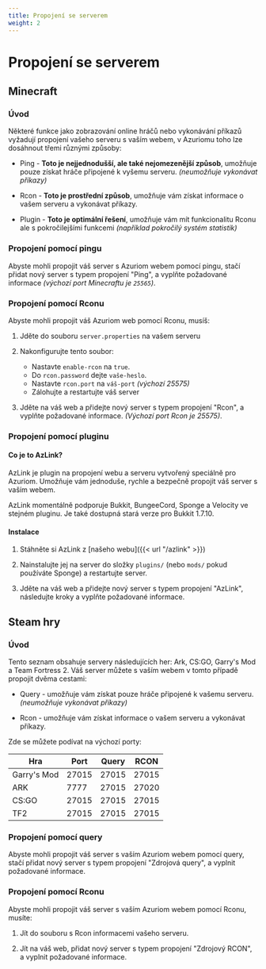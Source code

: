 ```yaml
---
title: Propojení se serverem
weight: 2
---
```


# Propojení se serverem

## Minecraft

### Úvod

Některé funkce jako zobrazování online hráčů nebo
vykonávání příkazů vyžadují propojení vašeho serveru s vaším
webem, v Azuriomu toho lze dosáhnout třemi různými způsoby:

* Ping - **Toto je nejjednodušší, ale také nejomezenější způsob**, umožňuje pouze získat 
hráče připojené k vyšemu serveru. _(neumožňuje vykonávat příkazy)_

* Rcon - **Toto je prostřední způsob**, umožňuje vám získat informace 
o vašem serveru a vykonávat příkazy.

* Plugin - **Toto je optimální řešení**, umožňuje vám mít funkcionalitu Rconu 
ale s pokročilejšími funkcemi _(například pokročilý systém statistik)_

### Propojení pomocí pingu

Abyste mohli propojit váš server s Azuriom webem pomocí pingu, 
stačí přidat nový server s typem propojení "Ping",
a vyplňte požadované informace _(výchozí port Minecraftu je `25565`)_.

### Propojení pomocí Rconu

Abyste mohli propojit váš Azuriom web pomocí Rconu, 
musíš:

1. Jděte do souboru `server.properties` na vašem serveru

1. Nakonfigurujte tento soubor:
    * Nastavte `enable-rcon` na `true`.
    * Do `rcon.password` dejte `vaše-heslo`.
    * Nastavte `rcon.port` na `váš-port` _(výchozí 25575)_
    * Zálohujte a restartujte váš server
   
1. Jděte na váš web a přidejte nový server s typem propojení "Rcon",
a vyplňte požadované informace. _(Výchozí port Rcon je 25575)_.

### Propojení pomocí pluginu

#### Co je to AzLink?

AzLink je plugin na propojení webu a serveru vytvořený speciálně pro Azuriom.
Umožňuje vám jednoduše, rychle a bezpečně propojit váš server s vaším webem.

AzLink momentálně podporuje Bukkit, BungeeCord, Sponge a Velocity ve stejném pluginu.
Je také dostupná stará verze pro Bukkit 1.7.10.

#### Instalace

1. Stáhněte si AzLink z [našeho webu]({{< url "/azlink" >}})

1. Nainstalujte jej na server do složky `plugins/` (nebo `mods/` pokud používáte Sponge)
a restartujte server.

1. Jděte na váš web a přidejte nový server s typem propojení "AzLink", 
následujte kroky a vyplňte požadované informace.

## Steam hry

### Úvod

Tento seznam obsahuje servery následujících her: Ark, CS:GO, Garry's Mod a Team Fortress 2.
Váš server můžete s vaším webem v tomto případě propojit dvěma cestami:

* Query - umožňuje vám získat pouze
hráče připojené k vašemu serveru. _(neumožňuje vykonávat příkazy)_

* Rcon - umožňuje vám získat informace 
o vašem serveru a vykonávat příkazy.

Zde se můžete podívat na výchozí porty:

|     Hra     | Port  | Query | RCON  |
| ----------- | ----- | ----- | ----- |
| Garry's Mod | 27015 | 27015 | 27015 |
|     ARK     | 7777  | 27015 | 27020 |
|    CS:GO    | 27015 | 27015 | 27015 |
|     TF2     | 27015 | 27015 | 27015 |

### Propojení pomocí query

Abyste mohli propojit váš server s vaším Azuriom webem pomocí query, 
stačí přidat nový server s typem propojení "Zdrojová query",
a vyplnit požadované informace.

### Propojení pomocí Rconu

Abyste mohli propojit váš server s vaším Azuriom webem pomocí Rconu, 
musíte:

1. Jít do souboru s Rcon informacemi vašeho serveru.
   
1. Jít na váš web, přidat nový server s typem propojení "Zdrojový RCON",
a vyplnit požadované informace.
